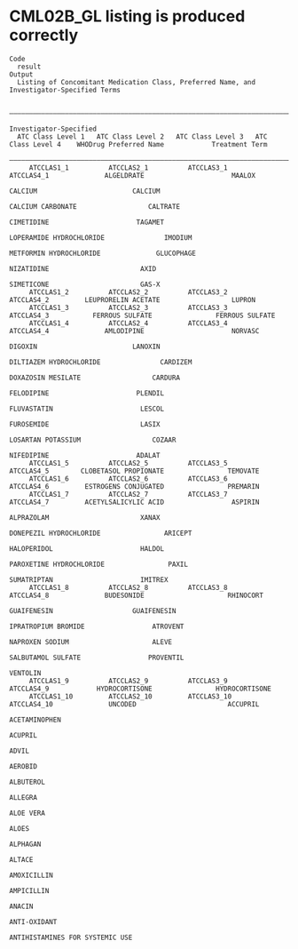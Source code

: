 # CML02B_GL listing is produced correctly

    Code
      result
    Output
      Listing of Concomitant Medication Class, Preferred Name, and Investigator-Specified Terms
      
      ——————————————————————————————————————————————————————————————————————————————————————————————————————————————————————————————————————————
                                                                                                                     Investigator-Specified     
      ATC Class Level 1   ATC Class Level 2   ATC Class Level 3   ATC Class Level 4    WHODrug Preferred Name            Treatment Term         
      ——————————————————————————————————————————————————————————————————————————————————————————————————————————————————————————————————————————
         ATCCLAS1_1          ATCCLAS2_1          ATCCLAS3_1          ATCCLAS4_1              ALGELDRATE                      MAALOX             
                                                                                              CALCIUM                        CALCIUM            
                                                                                         CALCIUM CARBONATE                  CALTRATE            
                                                                                             CIMETIDINE                      TAGAMET            
                                                                                      LOPERAMIDE HYDROCHLORIDE               IMODIUM            
                                                                                      METFORMIN HYDROCHLORIDE              GLUCOPHAGE           
                                                                                             NIZATIDINE                       AXID              
                                                                                             SIMETICONE                       GAS-X             
         ATCCLAS1_2          ATCCLAS2_2          ATCCLAS3_2          ATCCLAS4_2         LEUPRORELIN ACETATE                  LUPRON             
         ATCCLAS1_3          ATCCLAS2_3          ATCCLAS3_3          ATCCLAS4_3           FERROUS SULFATE                FERROUS SULFATE        
         ATCCLAS1_4          ATCCLAS2_4          ATCCLAS3_4          ATCCLAS4_4              AMLODIPINE                      NORVASC            
                                                                                              DIGOXIN                        LANOXIN            
                                                                                      DILTIAZEM HYDROCHLORIDE               CARDIZEM            
                                                                                         DOXAZOSIN MESILATE                  CARDURA            
                                                                                             FELODIPINE                      PLENDIL            
                                                                                            FLUVASTATIN                      LESCOL             
                                                                                             FUROSEMIDE                       LASIX             
                                                                                         LOSARTAN POTASSIUM                  COZAAR             
                                                                                             NIFEDIPINE                      ADALAT             
         ATCCLAS1_5          ATCCLAS2_5          ATCCLAS3_5          ATCCLAS4_5        CLOBETASOL PROPIONATE                TEMOVATE            
         ATCCLAS1_6          ATCCLAS2_6          ATCCLAS3_6          ATCCLAS4_6         ESTROGENS CONJUGATED                PREMARIN            
         ATCCLAS1_7          ATCCLAS2_7          ATCCLAS3_7          ATCCLAS4_7         ACETYLSALICYLIC ACID                 ASPIRIN            
                                                                                             ALPRAZOLAM                       XANAX             
                                                                                      DONEPEZIL HYDROCHLORIDE                ARICEPT            
                                                                                            HALOPERIDOL                      HALDOL             
                                                                                      PAROXETINE HYDROCHLORIDE                PAXIL             
                                                                                            SUMATRIPTAN                      IMITREX            
         ATCCLAS1_8          ATCCLAS2_8          ATCCLAS3_8          ATCCLAS4_8              BUDESONIDE                     RHINOCORT           
                                                                                            GUAIFENESIN                    GUAIFENESIN          
                                                                                        IPRATROPIUM BROMIDE                 ATROVENT            
                                                                                          NAPROXEN SODIUM                     ALEVE             
                                                                                         SALBUTAMOL SULFATE                 PROVENTIL           
                                                                                                                            VENTOLIN            
         ATCCLAS1_9          ATCCLAS2_9          ATCCLAS3_9          ATCCLAS4_9            HYDROCORTISONE                HYDROCORTISONE         
         ATCCLAS1_10         ATCCLAS2_10         ATCCLAS3_10         ATCCLAS4_10              UNCODED                       ACCUPRIL            
                                                                                                                          ACETAMINOPHEN         
                                                                                                                             ACUPRIL            
                                                                                                                              ADVIL             
                                                                                                                             AEROBID            
                                                                                                                            ALBUTEROL           
                                                                                                                             ALLEGRA            
                                                                                                                            ALOE VERA           
                                                                                                                              ALOES             
                                                                                                                            ALPHAGAN            
                                                                                                                             ALTACE             
                                                                                                                           AMOXICILLIN          
                                                                                                                           AMPICILLIN           
                                                                                                                             ANACIN             
                                                                                                                          ANTI-OXIDANT          
                                                                                                                 ANTIHISTAMINES FOR SYSTEMIC USE

